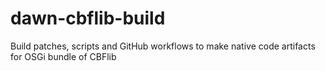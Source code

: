 # dawn-cbflib-build

Build patches, scripts and GitHub workflows to make native code artifacts for OSGi bundle of CBFlib
